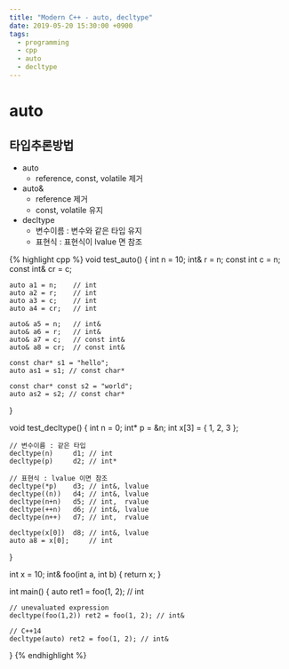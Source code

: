 ```yaml
---
title: "Modern C++ - auto, decltype"
date: 2019-05-20 15:30:00 +0900
tags:
  - programming
  - cpp
  - auto
  - decltype
---
```


auto
===

타입추론방법
---
* auto
	* reference, const, volatile 제거
* auto&
	* reference 제거
	* const, volatile 유지
* decltype
	* 변수이름 : 변수와 같은 타입 유지
	* 표현식 : 표현식이 lvalue 면 참조

{% highlight cpp %}
void test_auto()
{
	int n = 10;
	int& r = n;
	const int c = n;
	const int& cr = c;

	auto a1 = n;	// int
	auto a2 = r;	// int
	auto a3 = c;	// int
	auto a4 = cr;	// int

	auto& a5 = n;	// int&
	auto& a6 = r;	// int&
	auto& a7 = c;	// const int&
	auto& a8 = cr;	// const int&

	const char* s1 = "hello";
	auto as1 = s1; // const char*

	const char* const s2 = "world";
	auto as2 = s2; // const char*
}

void test_decltype()
{
	int n = 0;
	int* p = &n;
	int x[3] = { 1, 2, 3 };

	// 변수이름 : 같은 타입
	decltype(n)		d1; // int
	decltype(p)		d2; // int*

	// 표현식 : lvalue 이면 참조
	decltype(*p)	d3; // int&, lvalue
	decltype((n))	d4; // int&, lvalue
	decltype(n+n)	d5; // int,  rvalue
	decltype(++n)	d6; // int&, lvalue
	decltype(n++)	d7; // int,  rvalue

	decltype(x[0])	d8; // int&, lvalue
	auto a8 = x[0];	    // int
}

int x = 10;
int& foo(int a, int b)
{
	return x;
}

int main()
{
	auto ret1 = foo(1, 2); // int

    // unevaluated expression
	decltype(foo(1,2)) ret2 = foo(1, 2); // int&

    // C++14
	decltype(auto) ret2 = foo(1, 2); // int&
}
{% endhighlight %}
